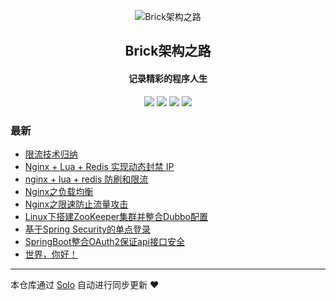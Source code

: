 <p align="center"><img alt="Brick架构之路" src="https://avatars2.githubusercontent.com/u/34621716?v=4"></p><h2 align="center">
Brick架构之路
</h2>

<h4 align="center">记录精彩的程序人生</h4>
<p align="center"><a title="Brick架构之路" target="_blank" href="https://github.com/zhangzhanhang/solo-blog"><img src="https://img.shields.io/github/last-commit/zhangzhanhang/solo-blog.svg?style=flat-square&color=FF9900"></a>
<a title="GitHub repo size in bytes" target="_blank" href="https://github.com/zhangzhanhang/solo-blog"><img src="https://img.shields.io/github/repo-size/zhangzhanhang/solo-blog.svg?style=flat-square"></a>
<a title="Solo Version" target="_blank" href="https://github.com/b3log/solo/releases"><img src="https://img.shields.io/badge/solo-3.6.0-f1e05a.svg?style=flat-square&color=blueviolet"></a>
<a title="Hits" target="_blank" href="https://github.com/b3log/hits"><img src="https://hits.b3log.org/zhangzhanhang/solo-blog.svg"></a></p>

### 最新

* [限流技术归纳](http://www.brick.org.cn/articles/2019/04/28/1556465863773.html)
* [Nginx + Lua + Redis 实现动态封禁 IP](http://www.brick.org.cn/articles/2019/04/28/1556464199768.html)
* [nginx + lua + redis 防刷和限流](http://www.brick.org.cn/articles/2019/04/28/1556461957400.html)
* [Nginx之负载均衡](http://www.brick.org.cn/articles/2019/04/28/1556461320345.html)
* [Nginx之限速防止流量攻击](http://www.brick.org.cn/articles/2019/04/28/1556460988943.html)
* [Linux下搭建ZooKeeper集群并整合Dubbo配置](http://www.brick.org.cn/articles/2019/04/28/1556460375621.html)
* [基于Spring Security的单点登录](http://www.brick.org.cn/articles/2019/04/28/1556459090657.html)
* [SpringBoot整合OAuth2保证api接口安全](http://www.brick.org.cn/articles/2019/04/28/1556435668557.html)
* [世界，你好！](http://www.brick.org.cn/hello-solo)



---

本仓库通过 [Solo](https://github.com/b3log/solo) 自动进行同步更新 ❤️ 
